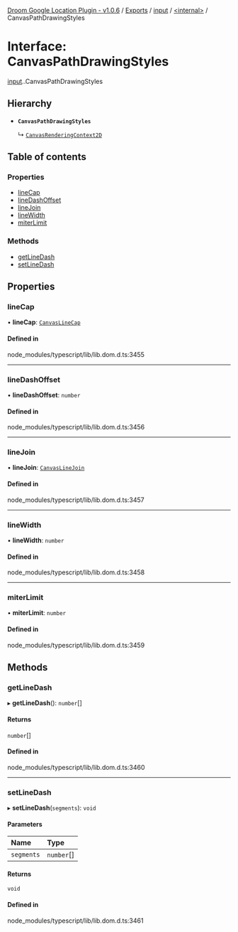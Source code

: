 [Droom Google Location Plugin - v1.0.6](../README.md) / [Exports](../modules.md) / [input](../modules/input.md) / [<internal\>](../modules/input._internal_.md) / CanvasPathDrawingStyles

# Interface: CanvasPathDrawingStyles

[input](../modules/input.md).[<internal>](../modules/input._internal_.md).CanvasPathDrawingStyles

## Hierarchy

- **`CanvasPathDrawingStyles`**

  ↳ [`CanvasRenderingContext2D`](input._internal_.CanvasRenderingContext2D.md)

## Table of contents

### Properties

- [lineCap](input._internal_.CanvasPathDrawingStyles.md#linecap)
- [lineDashOffset](input._internal_.CanvasPathDrawingStyles.md#linedashoffset)
- [lineJoin](input._internal_.CanvasPathDrawingStyles.md#linejoin)
- [lineWidth](input._internal_.CanvasPathDrawingStyles.md#linewidth)
- [miterLimit](input._internal_.CanvasPathDrawingStyles.md#miterlimit)

### Methods

- [getLineDash](input._internal_.CanvasPathDrawingStyles.md#getlinedash)
- [setLineDash](input._internal_.CanvasPathDrawingStyles.md#setlinedash)

## Properties

### lineCap

• **lineCap**: [`CanvasLineCap`](../modules/input._internal_.md#canvaslinecap)

#### Defined in

node_modules/typescript/lib/lib.dom.d.ts:3455

___

### lineDashOffset

• **lineDashOffset**: `number`

#### Defined in

node_modules/typescript/lib/lib.dom.d.ts:3456

___

### lineJoin

• **lineJoin**: [`CanvasLineJoin`](../modules/input._internal_.md#canvaslinejoin)

#### Defined in

node_modules/typescript/lib/lib.dom.d.ts:3457

___

### lineWidth

• **lineWidth**: `number`

#### Defined in

node_modules/typescript/lib/lib.dom.d.ts:3458

___

### miterLimit

• **miterLimit**: `number`

#### Defined in

node_modules/typescript/lib/lib.dom.d.ts:3459

## Methods

### getLineDash

▸ **getLineDash**(): `number`[]

#### Returns

`number`[]

#### Defined in

node_modules/typescript/lib/lib.dom.d.ts:3460

___

### setLineDash

▸ **setLineDash**(`segments`): `void`

#### Parameters

| Name | Type |
| :------ | :------ |
| `segments` | `number`[] |

#### Returns

`void`

#### Defined in

node_modules/typescript/lib/lib.dom.d.ts:3461
